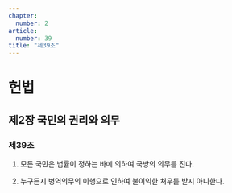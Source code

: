 ```yaml
---
chapter:
  number: 2
article:
  number: 39
title: "제39조"
---
```

# 헌법

## 제2장 국민의 권리와 의무

### 제39조

1. 모든 국민은 법률이 정하는 바에 의하여 국방의 의무를 진다.

2. 누구든지 병역의무의 이행으로 인하여 불이익한 처우를 받지 아니한다.
